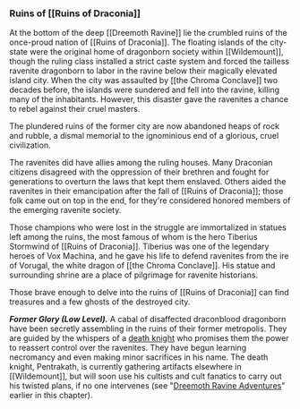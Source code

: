 ### Ruins of [[Ruins of Draconia]]

At the bottom of the deep [[Dreemoth Ravine]] lie the crumbled ruins of the once-proud nation of [[Ruins of Draconia]]. The floating islands of the city-state were the original home of dragonborn society within [[Wildemount]], though the ruling class installed a strict caste system and forced the tailless ravenite dragonborn to labor in the ravine below their magically elevated island city. When the city was assaulted by [[the Chroma Conclave]] two decades before, the islands were sundered and fell into the ravine, killing many of the inhabitants. However, this disaster gave the ravenites a chance to rebel against their cruel masters.

The plundered ruins of the former city are now abandoned heaps of rock and rubble, a dismal memorial to the ignominious end of a glorious, cruel civilization.

The ravenites did have allies among the ruling houses. Many Draconian citizens disagreed with the oppression of their brethren and fought for generations to overturn the laws that kept them enslaved. Others aided the ravenites in their emancipation after the fall of [[Ruins of Draconia]]; those folk came out on top in the end, for they're considered honored members of the emerging ravenite society.

Those champions who were lost in the struggle are immortalized in statues left among the ruins, the most famous of whom is the hero Tiberius Stormwind of [[Ruins of Draconia]]. Tiberius was one of the legendary heroes of Vox Machina, and he gave his life to defend ravenites from the ire of Vorugal, the white dragon of [[the Chroma Conclave]]. His statue and surrounding shrine are a place of pilgrimage for ravenite historians.

Those brave enough to delve into the ruins of [[Ruins of Draconia]] can find treasures and a few ghosts of the destroyed city.

_**Former Glory (Low Level).**_ A cabal of disaffected draconblood dragonborn have been secretly assembling in the ruins of their former metropolis. They are guided by the whispers of a [death knight](https://www.dndbeyond.com/monsters/death-knight) who promises them the power to reassert control over the ravenites. They have begun learning necromancy and even making minor sacrifices in his name. The death knight, Pentrakath, is currently gathering artifacts elsewhere in [[Wildemount]], but will soon use his cultists and cult fanatics to carry out his twisted plans, if no one intervenes (see "[Dreemoth Ravine Adventures](https://www.dndbeyond.com/sources/egtw/wildemount-gazetteer-wastes-of-[[xhorhas]]#DreemothRavineAdventures "[[Dreemoth Ravine]] Adventures")" earlier in this chapter).